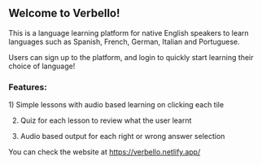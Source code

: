 <h2>Welcome to Verbello!</h2>

This is a language learning platform for native English speakers to learn languages such as Spanish, French, German, Italian and Portuguese.

Users can sign up to the platform, and login to quickly start learning their choice of language!

<h3>Features: </h3>
1) Simple lessons with audio based learning on clicking each tile

2) Quiz for each lesson to review what the user learnt
   
3) Audio based output for each right or wrong answer selection 

You can check the website at https://verbello.netlify.app/
